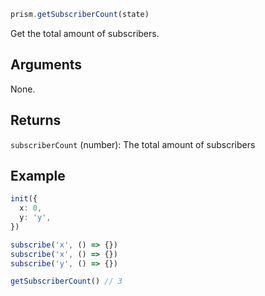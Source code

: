 ```js
prism.getSubscriberCount(state)
```

Get the total amount of subscribers.

## Arguments

None.

## Returns

`subscriberCount` (number): The total amount of subscribers

## Example

```ts
init({
  x: 0,
  y: 'y',
})

subscribe('x', () => {})
subscribe('x', () => {})
subscribe('y', () => {})

getSubscriberCount() // 3
```
